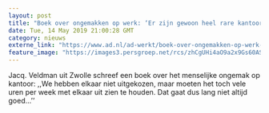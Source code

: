 ```yaml
---
layout: post
title: "Boek over ongemakken op werk: ‘Er zijn gewoon heel rare kantoormensen’"
date: Tue, 14 May 2019 21:00:28 GMT
category: nieuws
externe_link: "https://www.ad.nl/ad-werkt/boek-over-ongemakken-op-werk-er-zijn-gewoon-heel-rare-kantoormensen~a3379bac/"
feature_image: "https://images3.persgroep.net/rcs/zhCgUHi4aO9a2x9Gs60ASVLcLVc/diocontent/147338331/_fitwidth/400/?appId=21791a8992982cd8da851550a453bd7f&quality=0.7"
---
```


Jacq. Veldman uit Zwolle schreef een boek over het menselijke ongemak op kantoor: ,,We hebben elkaar niet uitgekozen, maar moeten het toch vele uren per week met elkaar uit zien te houden. Dat gaat dus lang niet altijd goed...’’
